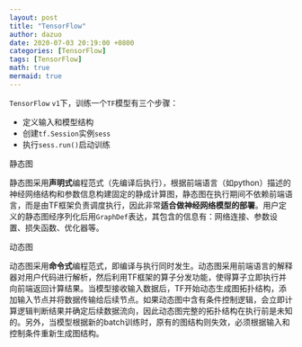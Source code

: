 ```yaml
---
layout: post
title: "TensorFlow"
author: dazuo
date: 2020-07-03 20:19:00 +0800
categories: [TensorFlow]
tags: [TensorFlow]
math: true
mermaid: true
---
```




`TensorFlow` `v1`下，训练一个`TF`模型有三个步骤：

- 定义输入和模型结构
- 创建`tf.Session`实例`sess`
- 执行`sess.run()`启动训练



静态图

静态图采用**声明式**编程范式（先编译后执行），根据前端语言（如python）描述的神经网络结构和参数信息构建固定的静成计算图，静态图在执行期间不依赖前端语言，而是由TF框架负责调度执行，因此非常**适合做神经网络模型的部署**。用户定义的静态图经序列化后用`GraphDef`表达，其包含的信息有：网络连接、参数设置、损失函数、优化器等。



动态图

动态图采用**命令式**编程范式，即编译与执行同时发生。动态图采用前端语言的解释器对用户代码进行解析，然后利用TF框架的算子分发功能，使得算子立即执行并向前端返回计算结果。当模型接收输入数据后，TF开始动态生成图拓扑结构，添加输入节点并将数据传输给后续节点。如果动态图中含有条件控制逻辑，会立即计算逻辑判断结果并确定后续数据流向，因此动态图完整的拓扑结构在执行前是未知的。另外，当模型根据新的batch训练时，原有的图结构则失效，必须根据输入和控制条件重新生成图结构。

